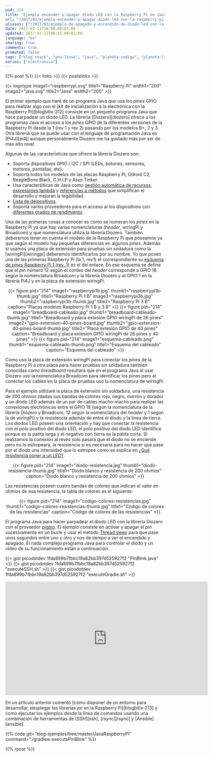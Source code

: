 ```yaml
---
pid: 214
title: "Ejemplo encender y apagar diodo LED con la Raspberry Pi en Java"
url: "/2017/03/ejemplo-encender-y-apagar-diodo-led-con-la-raspberry-pi-en-java/"
aliases: ["/2017/03/ejemplo-de-apagado-y-encendido-de-diodo-led-con-la-raspberry-pi-en-java/"]
date: 2017-03-11T10:00:00+01:00
updated: 2017-03-12T00:15:00+01:00
language: "es"
sharing: true
comments: true
promoted: false
tags: ["blog-stack", "gnu-linux", "java", "planeta-codigo", "planeta-linux", "programacion"]
series: ["electronica"]
---
```


{{% post %}}
{{< links >}}
{{< postslinks >}}

{{< logotype image1="raspberrypi.svg" title1="Raspberry Pi" width1="200" image2="java.svg" title2="Java" width2="200" >}}

El primer ejemplo que haré de un programa Java que usa los _pines_ GPIO para realizar algo con el [kit de inicialización a la electrónica con la Raspberry Pi][blogbitix-212] consiste en un pequeño programa Java que hace parpadear un diodo LED. La librería [Diozero][diozero] ofrece a los programas Java el acceso a los _pines_ GPIO de la diferentes versiones de la Raspberry Pi desde la 1 (rev 1 y rev 2) pasando por los modelos B+, 2 y 3. Otra librería que se puede usar con el lenguaje de programación Java es [Pi4J][pi4j] aunque personalmente Diozero me ha gustado más por ser de más alto nivel.

Algunas de las características que ofrece la librería Diozero son:

* Soporta dispositivos GPIO / I2C / SPI (LEDs, botones, sensores, motores, pantallas, etc).
* Soporta todos los modelos de las placas Raspberry Pi, Odroid C2, BeagleBone Black, C.H.I.P y Asus Tinker.
* Usa caracterśiticas de Java como [gestión automática de recursos](https://docs.oracle.com/javase/tutorial/essential/exceptions/tryResourceClose.html), [expresiones lambda](https://docs.oracle.com/javase/tutorial/java/javaOO/lambdaexpressions.html) y [referencias a métodos](https://docs.oracle.com/javase/tutorial/java/javaOO/methodreferences.html) que simplifican el desarrollo y mejoran la legibilidad.
* [Lista de deipositivos](http://rtd.diozero.com/en/latest/#devices).
* Soporta varios proveedores para el acceso al los dispositivos con [diferentes grados de rendimiento](http://rtd.diozero.com/en/latest/#performance).

Una de las primeras cosas a conocer es como se numeran los _pines_ en la Raspberry Pi ya que hay varias nomenclaturas (_header_, wiringPi y Broadcom) y que nomenclatura utiliza la librería Diozero. También deberemos tener en cuenta el modelo de la Raspberry Pi que poseamos ya que según el modelo hay pequeñas diferencias en algunos _pines_. Además si usamos una placa de extensión para pruebas sin sodadura como la [wiringPi][wiringpi] deberemos identificarlos por su nombre. Yo que poseo una de las primeras Raspberry Pi (la 1, rev1) el correspondiente su [esquema de _pines_ Raspberry Pi 1 (rev. 1)](https://www.raspberrypi.org/documentation/usage/gpio/) es el del enlace. En ese esquema se define que el _pin_ número 12 según el conteo del _header_ corresponde a GPIO 18 según la nomenclatura Broadcom y la librería Diozero y al GPIO 1 en la librería Pi4J y en la placa de extensión wiringPi.

<div class="media" style="text-align: center;">
    {{< figure pid="214"
        image1="raspberrypi1b.jpg" thumb1="raspberrypi1b-thumb.jpg" title1="Raspberry Pi 1 B"
        image2="raspberrypi3b.jpg" thumb2="raspberrypi3b-thumb.jpg" title2="Raspberry Pi 3 B"
        caption="Placas modelos Raspberry Pi 1 B y 3 B" >}}
    {{< figure pid="214"
        image1="breadboard-cableado.jpg" thumb1="breadboard-cableado-thumb.jpg" title1="Breadboard y placa extesión GPIO wiringPi de 26 pines"
        image2="gpio-extension-40-pines-board.jpg" thumb2="gpio-extension-40-pines-board-thumb.jpg" title2="Placa extesión GPIO de 40 pines"
        caption="Breadboard y placa extesión GPIO wiringPi de 26 pines y 40 pines" >}}
    {{< figure pid="214"
        image1="esquema-cableado.png" thumb1="esquema-cableado-thumb.png" title1="Esquema del cableado"
        caption="Esquema del cableado" >}}
</div>

Como uso la placa de extensión wiringPi para conectar los _pines_ de la Raspberry Pi a otra placa para hacer pruebas sin soldadura también conocidas como _breadboard_  resultará que en el programa Java al usar Diozero uso la nomenclatura Broadcom para identificar los pines pero al conectar los cables en la placa de pruebas uso la nomenclatura de wiringPi.

Para el ejemplo utilizaré la placa de extensión sin soldadura, una resistencia de 200 ohmios (dadas sus bandas de colores rojo, negro, marrón y dorado) y un diodo LED además de un par de cables macho-macho para realizar las conexiones electrónicas entre el GPIO 18 (según la nomenclatura de la librería Diozero y Broadcom, 12 según la nomenclatura del _header_ y 1 según la de wiringPi) y la resistencia además de entre el diodo y la línea de tierra. Los diodos LED poseen una orientación y hay que conectar la resistencia con el polo positivo del diodo LED, el polo positivo del diodo LED identifica porque es la patita larga y el negativo con tierra es la patita corta. Si realizamos la conexión al revés solo pasará que el diodo no se enciende pero no lo estropeará, la resistencia si es necesaria para no hacer que pase por el diodo una intensidad que lo estropee como se explica en
[¿Qué resistencia ooner a un LED?](http://www.educachip.com/resistencia-led/).

<div class="media" style="text-align: center;">
    {{< figure pid="214"
        image1="diodo-resistencia.jpg" thumb1="diodo-resistencia-thumb.jpg" title1="Diodo blanco y resistencia de 200 ohmios"
        caption="Diodo blanco y resistencia de 200 ohmios" >}}
</div>

Las resistencias poseen cuatro bandas de colores que indican el valor en ohmios de esa resistencia, la tabla de colores es el siguiente:

<div class="media" style="text-align: center;">
    {{< figure pid="214"
        image1="codigo-colores-resistencias.jpg" thumb1="codigo-colores-resistencias-thumb.jpg" title1="Código de colores de las resistencias"
        caption="Código de colores de las resistencias" >}}
</div>

El programa Java para hacer parpadear el diodo LED con la librería Diozero con el proveedor [pigpio](http://abyz.co.uk/rpi/pigpio/). El ejemplo consiste en activar y apagar el _pin_ sucesivamente en un bucle y usar el método [Thread.sleep](https://docs.oracle.com/javase/8/docs/api/java/lang/Thread.html#sleep-long-) para que pase unos segundos entre uno y otro y nos de tiempo a ver el encendido y apagado. El nada complejo programa Java para controlar el diodo y un vídeo de su funcionamiento están a continuación.

{{< gist picodotdev 1fda899b7fbbc19a82bb397d525927f2 "PinBlink.java" >}}
{{< gist picodotdev 1fda899b7fbbc19a82bb397d525927f2 "executeSSH.sh" >}}
{{< gist picodotdev 1fda899b7fbbc19a82bb397d525927f2 "executeGradle.sh" >}}

<div class="video-post" style="text-align: center;">
  <iframe width="640" height="360" src="https://www.youtube.com/embed/NX5tBxWuzFA" frameborder="0" allowfullscreen></iframe>
</div>

En un artículo anterior comento [como disponer de un entorno para desarrollar, desplegar las librerías _jar_ en la Raspberry Pi][blogbitix-213] y como ejecutar los ejemplos desde la línea de comandos usando una combinación de herramientas de [SSH][ssh], [rsync][rsync] y [Ansible][ansible].

{{% code git="blog-ejemplos/tree/master/JavaRaspberryPi" command="./gradlew executePinBlink" %}}

{{% /post %}}
